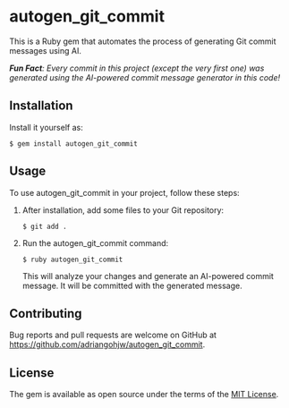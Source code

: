 # autogen_git_commit

This is a Ruby gem that automates the process of generating Git commit messages using AI.

<i><b>Fun Fact</b>: Every commit in this project (except the very first one) was generated using the AI-powered commit message generator in this code!</i>

## Installation

Install it yourself as:

```
$ gem install autogen_git_commit
```

## Usage

To use autogen_git_commit in your project, follow these steps:

1. After installation, add some files to your Git repository:

   ```
   $ git add .
   ```

2. Run the autogen_git_commit command:

   ```
   $ ruby autogen_git_commit
   ```

   This will analyze your changes and generate an AI-powered commit message. It will be committed with the generated message.


## Contributing

Bug reports and pull requests are welcome on GitHub at https://github.com/adriangohjw/autogen_git_commit.

## License

The gem is available as open source under the terms of the [MIT License](https://opensource.org/licenses/MIT).
```
